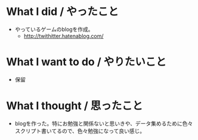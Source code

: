 # What I did / やったこと
- やっているゲームのblogを作成。
  - http://twithitter.hatenablog.com/

# What I want to do / やりたいこと
- 保留

# What I thought / 思ったこと
- blogを作った。特にお勉強と関係ないと思いきや、データ集めるために色々スクリプト書いてるので、色々勉強になって良い感じ。
